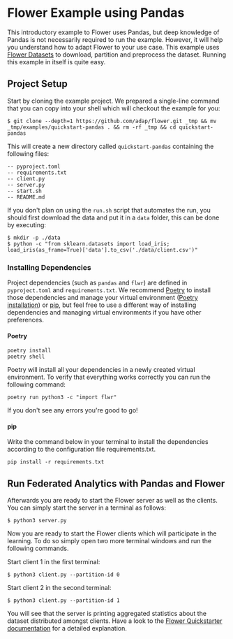 # Flower Example using Pandas

This introductory example to Flower uses Pandas, but deep knowledge of Pandas is not necessarily required to run the example. However, it will help you understand how to adapt Flower to your use case. This example uses [Flower Datasets](https://flower.ai/docs/datasets/) to
download, partition and preprocess the dataset.
Running this example in itself is quite easy.

## Project Setup

Start by cloning the example project. We prepared a single-line command that you can copy into your shell which will checkout the example for you:

```shell
$ git clone --depth=1 https://github.com/adap/flower.git _tmp && mv _tmp/examples/quickstart-pandas . && rm -rf _tmp && cd quickstart-pandas
```

This will create a new directory called `quickstart-pandas` containing the following files:

```shell
-- pyproject.toml
-- requirements.txt
-- client.py
-- server.py
-- start.sh
-- README.md
```

If you don't plan on using the `run.sh` script that automates the run, you should first download the data and put it in a `data` folder, this can be done by executing:

```shell
$ mkdir -p ./data
$ python -c "from sklearn.datasets import load_iris; load_iris(as_frame=True)['data'].to_csv('./data/client.csv')"
```

### Installing Dependencies

Project dependencies (such as `pandas` and `flwr`) are defined in `pyproject.toml` and `requirements.txt`. We recommend [Poetry](https://python-poetry.org/docs/) to install those dependencies and manage your virtual environment ([Poetry installation](https://python-poetry.org/docs/#installation)) or [pip](https://pip.pypa.io/en/latest/development/), but feel free to use a different way of installing dependencies and managing virtual environments if you have other preferences.

#### Poetry

```shell
poetry install
poetry shell
```

Poetry will install all your dependencies in a newly created virtual environment. To verify that everything works correctly you can run the following command:

```shell
poetry run python3 -c "import flwr"
```

If you don't see any errors you're good to go!

#### pip

Write the command below in your terminal to install the dependencies according to the configuration file requirements.txt.

```shell
pip install -r requirements.txt
```

## Run Federated Analytics with Pandas and Flower

Afterwards you are ready to start the Flower server as well as the clients. You can simply start the server in a terminal as follows:

```shell
$ python3 server.py
```

Now you are ready to start the Flower clients which will participate in the learning. To do so simply open two more terminal windows and run the following commands.

Start client 1 in the first terminal:

```shell
$ python3 client.py --partition-id 0
```

Start client 2 in the second terminal:

```shell
$ python3 client.py --partition-id 1
```

You will see that the server is printing aggregated statistics about the dataset distributed amongst clients. Have a look to the [Flower Quickstarter documentation](https://flower.ai/docs/quickstart-pandas.html) for a detailed explanation.
